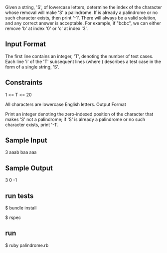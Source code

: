 Given a string, 'S', of lowercase letters, determine the index of the character whose removal will make 'S' a palindrome. If  is already a palindrome or no such character exists, then print '-1'. There will always be a valid solution, and any correct answer is acceptable. For example, if  "bcbc", we can either remove 'b' at index '0' or 'c' at index '3'.

## Input Format

The first line contains an integer, 'T', denoting the number of test cases. 
Each line 'i' of the 'T' subsequent lines (where ) describes a test case in the form of a single string, 'S'.

## Constraints

1 <= T <= 20

All characters are lowercase English letters.
Output Format

Print an integer denoting the zero-indexed position of the character that makes 'S' not a palindrome; if 'S' is already a palindrome or no such character exists, print '-1'.

## Sample Input

3
aaab
baa
aaa


## Sample Output

3
0
-1

## run tests

$ bundle install

$ rspec

## run

$ ruby palindrome.rb